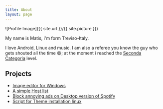 ```yaml
---
title: About
layout: page
---
```

![Profile Image]({{ site.url }}/{{ site.picture }})

<p>My name is Matis, i'm form Treviso-Italy.</p>

<p>I love Android, Linux and music.
 I am also a referee you know the guy who gets shouted all the time 😆; at the moment i reached the <a href="https://en.wikipedia.org/wiki/Seconda_Categoria">Seconda Categoria</a> level.</p>

<!--
<h2>Skills</h2>

<ul class="skill-list">
	<li>HTML - Jade - Haml - Erb</li>
	<li>Responsive (Mobile First)</li>
	<li>CSS (Stylus, Sass, Less)</li>
	<li>Css Frameworks (Bootstrap, Foundation)</li>
	<li>Javascript (Design Patterns, Testes)</li>
	<li>NodeJS</li>
	<li>AngularJS - ReactJS</li>
	<li>Grunt - Gulp - Yeoman</li>
	<li>Git</li>
	<li>PHP</li>
	<li>Python</li>
	<li>MySQL - MongoDB</li>
	<li>Scrum and Kanban</li>
	<li>TDD e Continuous Integration</li>
</ul>
-->

<h2>Projects</h2>

<ul>
	<li><a href="https://github.com/Rush-er/PhotoS">Image editor for Windows</a></li>
	<li><a href="https://github.com/Rush-er/SickAds">A simple Host list</a></li>
	<li><a href="https://github.com/Rush-er/spotifyadshost">Block annoying ads on Desktop version of Spotify </a></li>
	<li><a href="https://github.com/Rush-er/themeInstaller">Script for Theme installation linux</a></li>
	

</ul>
